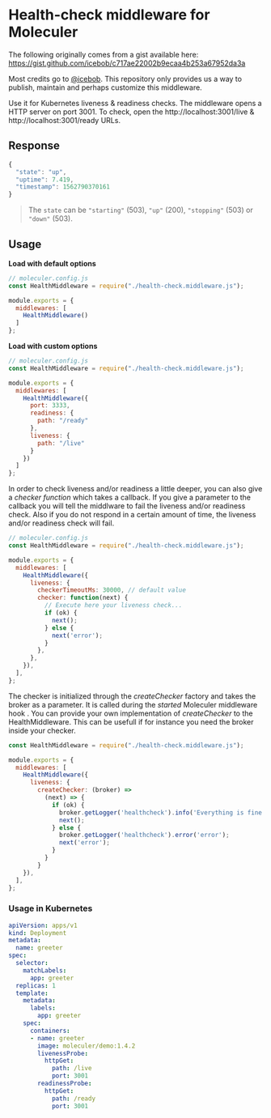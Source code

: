 # Health-check middleware for Moleculer

The following originally comes from a gist available here:
https://gist.github.com/icebob/c717ae22002b9ecaa4b253a67952da3a

Most credits go to [@icebob](https://github.com/icebob).
This repository only provides us a way to publish, maintain and perhaps customize this middleware.

Use it for Kubernetes liveness & readiness checks.
The middleware opens a HTTP server on port 3001.
To check, open the http://localhost:3001/live & http://localhost:3001/ready URLs.

## Response

```js
{
  "state": "up",
  "uptime": 7.419,
  "timestamp": 1562790370161
}
```
> The `state` can be `"starting"` (503), `"up"` (200), `"stopping"` (503) or `"down"` (503).

## Usage

**Load with default options**

```js
// moleculer.config.js
const HealthMiddleware = require("./health-check.middleware.js");

module.exports = {
  middlewares: [
    HealthMiddleware()
  ]
};
```

**Load with custom options**

```js
// moleculer.config.js
const HealthMiddleware = require("./health-check.middleware.js");

module.exports = {
  middlewares: [
    HealthMiddleware({
      port: 3333,
      readiness: {
        path: "/ready"
      },
      liveness: {
        path: "/live"
      }
    })
  ]
};
```

In order to check liveness and/or readiness a little deeper, you can also give a *checker function* which takes a callback. If you give a parameter to the callback you will tell the middlware to fail the liveness and/or readiness check.
Also if you do not respond in a certain amount of time, the liveness and/or readiness check will fail.

```js
// moleculer.config.js
const HealthMiddleware = require("./health-check.middleware.js");

module.exports = {
  middlewares: [
    HealthMiddleware({
      liveness: {
        checkerTimeoutMs: 30000, // default value
        checker: function(next) {
          // Execute here your liveness check...
          if (ok) {
            next();
          } else {
            next('error');
          }
        },
      },
    }),
  ],
};
```

The checker is initialized through the *createChecker* factory and takes the broker as a parameter.
It is called during the *started* Moleculer middleware hook .
You can provide your own implementation of *createChecker* to the HealthMiddleware.
This can be usefull if for instance you need the broker inside your checker.

```js
const HealthMiddleware = require("./health-check.middleware.js");

module.exports = {
  middlewares: [
    HealthMiddleware({
      liveness: {
        createChecker: (broker) =>
          (next) => {
            if (ok) {
              broker.getLogger('healthcheck').info('Everything is fine.');
              next();
            } else {
              broker.getLogger('healthcheck').error('error');
              next('error');
            }
          }
        }
    }),
  ],
};
```

### Usage in Kubernetes

```yaml
apiVersion: apps/v1
kind: Deployment
metadata:
  name: greeter
spec:
  selector:
    matchLabels:
      app: greeter
  replicas: 1
  template:
    metadata:
      labels:
        app: greeter
    spec:
      containers:
      - name: greeter
        image: moleculer/demo:1.4.2
        livenessProbe:
          httpGet:
            path: /live
            port: 3001
        readinessProbe:
          httpGet:
            path: /ready
            port: 3001
```
